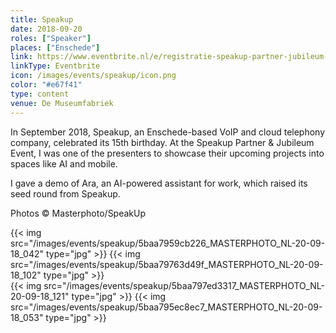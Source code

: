 ```yaml
---
title: Speakup
date: 2018-09-20
roles: ["Speaker"]
places: ["Enschede"]
link: https://www.eventbrite.nl/e/registratie-speakup-partner-jubileum-event-het-heft-in-handen-47815646887
linkType: Eventbrite
icon: /images/events/speakup/icon.png
color: "#e67f41"
type: content
venue: De Museumfabriek
---
```


In September 2018, Speakup, an Enschede-based VoIP and cloud telephony company, celebrated its 15th birthday. At the Speakup Partner & Jubileum Event, I was one of the presenters to showcase their upcoming projects into spaces like AI and mobile.

<!--more-->

I gave a demo of Ara, an AI-powered assistant for work, which raised its seed round from Speakup.

Photos © Masterphoto/SpeakUp

<div class="two-images">
	{{< img src="/images/events/speakup/5baa7959cb226_MASTERPHOTO_NL-20-09-18_042" type="jpg" >}}
	{{< img src="/images/events/speakup/5baa79763d49f_MASTERPHOTO_NL-20-09-18_102" type="jpg" >}}
</div>

<div class="two-images">
	{{< img src="/images/events/speakup/5baa797ed3317_MASTERPHOTO_NL-20-09-18_121" type="jpg" >}}
	{{< img src="/images/events/speakup/5baa795ec8ec7_MASTERPHOTO_NL-20-09-18_053" type="jpg" >}}
</div>